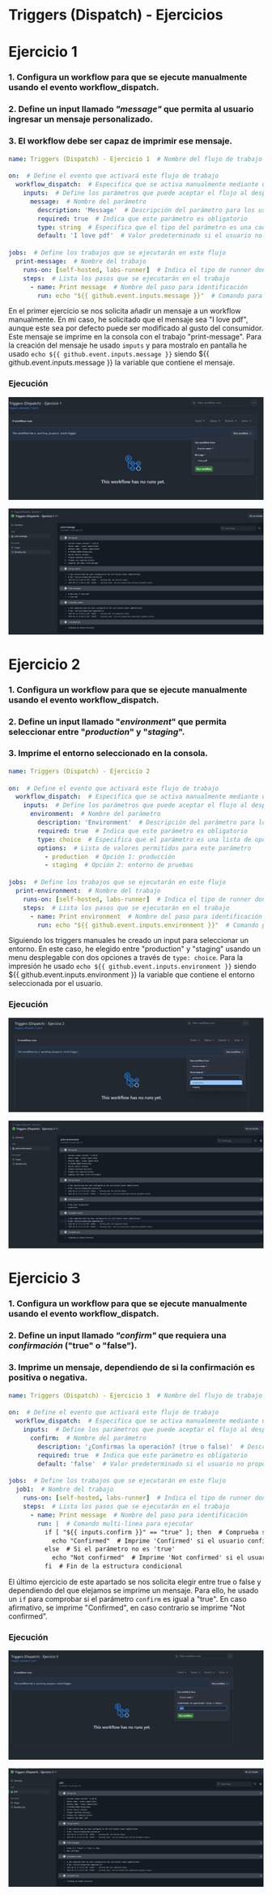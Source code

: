 # Triggers (Dispatch) - Ejercicios


# Ejercicio 1
### 1. Configura un workflow para que se ejecute manualmente usando el evento workflow_dispatch.
### 2. Define un input llamado _"message"_ que permita al usuario ingresar un mensaje personalizado.
### 3. El workflow debe ser capaz de imprimir ese mensaje.

```yml
name: Triggers (Dispatch) - Ejercicio 1  # Nombre del flujo de trabajo para identificación

on:  # Define el evento que activará este flujo de trabajo
  workflow_dispatch:  # Especifica que se activa manualmente mediante un despacho de flujo
    inputs:  # Define los parámetros que puede aceptar el flujo al despacharse
      message:  # Nombre del parámetro
        description: 'Message'  # Descripción del parámetro para los usuarios
        required: true  # Indica que este parámetro es obligatorio
        type: string  # Especifica que el tipo del parámetro es una cadena de texto
        default: 'I love pdf'  # Valor predeterminado si el usuario no proporciona uno

jobs:  # Define los trabajos que se ejecutarán en este flujo
  print-message:  # Nombre del trabajo
    runs-on: [self-hosted, labs-runner]  # Indica el tipo de runner donde se ejecutará el trabajo
    steps:  # Lista los pasos que se ejecutarán en el trabajo
      - name: Print message  # Nombre del paso para identificación
        run: echo "${{ github.event.inputs.message }}"  # Comando para imprimir el mensaje proporcionado por el usuario
```

En el primer ejercicio se nos solicita añadir un mensaje a un workflow manualmente. En mi caso, he solicitado que el mensaje sea "I love pdf", aunque este sea por defecto puede ser modificado al gusto del consumidor. Este mensaje se imprime en la consola con el trabajo "print-message". Para la creación del mensaje he usado `imputs` y para mostralo en pantalla he usado `echo ${{ github.event.inputs.message }}` siendo ${{ github.event.inputs.message }} la variable que contiene el mensaje.


### Ejecución

![Captura sobre el código](../../../datos/triggers/dispatch%201/triggers%20dispatch%201%20parte%201.png)

![Captura sobre el código](../../../datos/triggers/dispatch%201/triggers%20dispatch%201%20parte%203.png)


# Ejercicio 2
### 1. Configura un workflow para que se ejecute manualmente usando el evento workflow_dispatch.
### 2. Define un input llamado "_environment_" que permita seleccionar entre "_production_" y "_staging_".
### 3. Imprime el entorno seleccionado en la consola.

```yml
name: Triggers (Dispatch) - Ejercicio 2

on:  # Define el evento que activará este flujo de trabajo
  workflow_dispatch:  # Especifica que se activa manualmente mediante un despacho de flujo
    inputs:  # Define los parámetros que puede aceptar el flujo al despacharse
      environment:  # Nombre del parámetro
        description: 'Environment'  # Descripción del parámetro para los usuarios
        required: true  # Indica que este parámetro es obligatorio
        type: choice  # Especifica que el parámetro es una lista de opciones
        options:  # Lista de valores permitidos para este parámetro
          - production  # Opción 1: producción
          - staging  # Opción 2: entorno de pruebas

jobs:  # Define los trabajos que se ejecutarán en este flujo
  print-environment:  # Nombre del trabajo
    runs-on: [self-hosted, labs-runner]  # Indica el tipo de runner donde se ejecutará el trabajo
    steps:  # Lista los pasos que se ejecutarán en el trabajo
      - name: Print environment  # Nombre del paso para identificación
        run: echo "${{ github.event.inputs.environment }}"  # Comando para imprimir el entorno seleccionado por el usuario
```

Siguiendo los triggers manuales he creado un input para seleccionar un entorno. En este caso, he elegido entre "production" y "staging" usando un menu desplegable con dos opciones a través de `type: choice`. Para la impresión he usado `echo ${{ github.event.inputs.environment }}` siendo ${{ github.event.inputs.environment }} la variable que contiene el entorno seleccionada por el usuario.


### Ejecución

![Captura sobre el código](../../../datos/triggers/dispatch%202/trigger%20dispatch%202%20parte%201.png)

![Captura sobre el código](../../../datos/triggers/dispatch%202/trigger%20dispatch%202%20parte%203.png)

# Ejercicio 3
### 1. Configura un workflow para que se ejecute manualmente usando el evento workflow_dispatch.
### 2. Define un input llamado _"confirm"_ que requiera una _confirmación_ ("true" o "false").
### 3. Imprime un mensaje, dependiendo de si la confirmación es positiva o negativa.


```yml
name: Triggers (Dispatch) - Ejercicio 3  # Nombre del flujo de trabajo para identificación

on:  # Define el evento que activará este flujo de trabajo
  workflow_dispatch:  # Especifica que se activa manualmente mediante un despacho de flujo
    inputs:  # Define los parámetros que puede aceptar el flujo al despacharse
      confirm:  # Nombre del parámetro
        description: '¿Confirmas la operación? (true o false)'  # Descripción del parámetro para los usuarios
        required: true  # Indica que este parámetro es obligatorio
        default: 'false'  # Valor predeterminado si el usuario no proporciona uno

jobs:  # Define los trabajos que se ejecutarán en este flujo
  job1:  # Nombre del trabajo
    runs-on: [self-hosted, labs-runner]  # Indica el tipo de runner donde se ejecutará el trabajo
    steps:  # Lista los pasos que se ejecutarán en el trabajo
      - name: Print message  # Nombre del paso para identificación
        run: |  # Comando multi-línea para ejecutar
          if [ "${{ inputs.confirm }}" == "true" ]; then  # Comprueba si el parámetro 'confirm' es 'true'
            echo "Confirmed"  # Imprime 'Confirmed' si el usuario confirmó la operación
          else  # Si el parámetro no es 'true'
            echo "Not confirmed"  # Imprime 'Not confirmed' si el usuario no confirmó la operación
          fi  # Fin de la estructura condicional
```

El último ejercicio de este apartado se nos solicita elegir entre true o false y dependiendo del que elejamos se imprime un mensaje. Para ello, he usado un `if` para comprobar si el parámetro `confirm` es igual a "true". En caso afirmativo, se imprime "Confirmed", en caso contrario se imprime "Not confirmed".


### Ejecución

![Captura sobre el código](../../../datos/triggers/dispatch%203/trigger%20dispatch%203%20parte%201.png)

![Captura sobre el código](../../../datos/triggers/dispatch%203/trigger%20dispatch%203%20parte%203.png)